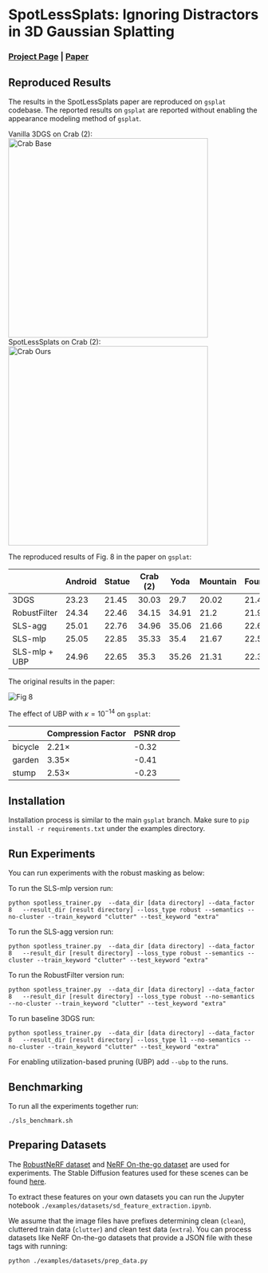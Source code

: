 # SpotLessSplats: Ignoring Distractors in 3D Gaussian Splatting
### [Project Page](https://spotlesssplats.github.io/) | [Paper](https://arxiv.org/abs/2406.20055)

## Reproduced Results
The results in the SpotLessSplats paper are reproduced on `gsplat` codebase. The reported results on `gsplat` are reported without enabling the appearance modeling method of `gsplat`.

Vanilla 3DGS on Crab (2):
<img src="https://github.com/lilygoli/SpotLessSplats/raw/main/assets/base_crab2.gif" height="400px" alt="Crab Base">
SpotLessSplats on  Crab (2):
<img src="https://github.com/lilygoli/SpotLessSplats/raw/main/assets/sls_crab2.gif" height="400px" alt="Crab Ours">

The reproduced results of Fig. 8 in the paper on `gsplat`:

|              |Android |Statue |Crab (2)| Yoda |Mountain|Fountain|Corner|Patio | Spot   | Patio High | Average
|--------------|--------|-------|--------|------|--------|--------|------|------|--------|------------|--------
|3DGS          |  23.23 | 21.45 | 30.03 | 29.7 | 20.02 | 21.49 | 22.34 |  16.77 | 18.93 | 17.09 | 22.105 |
|RobustFilter  |  24.34 |22.46 | 34.15 | 34.91 | 21.2 | 21.91| 25.66|17.9|23.21|20.22|24.596|
|SLS-agg       |   25.01|22.76|34.96|35.06|21.66|22.66|25.77|22.58|24.37|22.72|25.755 |
|SLS-mlp       |   25.05 |	22.85 |	35.33 |	35.4 |	21.67 |	22.51 |	25.84 |	22.68 |	25.06 |	23.12 |	25.95 |
|SLS-mlp + UBP |  24.96 | 22.65 | 35.3| 35.26| 21.31| 22.3| 26.36| 22.2|25.12|23.00|25.846 |
The original results in the paper:

![Fig 8](https://github.com/lilygoli/SpotLessSplats/raw/main/assets/sls-benchmark-paper.png)

The effect of UBP with $\kappa=10^{-14}$ on `gsplat`:
 
|              |Compression Factor |PSNR drop
|--------------|--------|-------|
|bicycle          |  2.21$\times$ | -0.32|
|garden  |  3.35$\times$ |-0.41 | 
|stump       |   2.53$\times$|-0.23|

## Installation
Installation process is similar to the main `gsplat` branch. Make sure to `pip install -r requirements.txt` under the examples directory.

## Run Experiments
You can run experiments with the robust masking as below:

To run the SLS-mlp version run:
``` 
python spotless_trainer.py  --data_dir [data directory] --data_factor 8   --result_dir [result directory] --loss_type robust --semantics --no-cluster --train_keyword "clutter" --test_keyword "extra" 
```
To run the SLS-agg version run:
``` 
python spotless_trainer.py  --data_dir [data directory] --data_factor 8   --result_dir [result directory] --loss_type robust --semantics --cluster --train_keyword "clutter" --test_keyword "extra" 
```
To run the RobustFilter version run:
``` 
python spotless_trainer.py  --data_dir [data directory] --data_factor 8   --result_dir [result directory] --loss_type robust --no-semantics --no-cluster --train_keyword "clutter" --test_keyword "extra" 
```
To run baseline 3DGS run:
``` 
python spotless_trainer.py  --data_dir [data directory] --data_factor 8   --result_dir [result directory] --loss_type l1 --no-semantics --no-cluster --train_keyword "clutter" --test_keyword "extra" 
```
For enabling utilization-based pruning (UBP) add `--ubp` to the runs.

## Benchmarking
To run all the experiments together run:
```
./sls_benchmark.sh
```
## Preparing Datasets
The [RobustNeRF  dataset](https://storage.googleapis.com/jax3d-public/projects/robustnerf/robustnerf.tar.gz) and [NeRF On-the-go dataset](https://cvg-data.inf.ethz.ch/on-the-go.zip) are used for experiments. The Stable Diffusion features used for these scenes can be found [here](https://borealisdata.ca/dataset.xhtml?persistentId=doi:10.5683/SP3/WOFXFT&faces-redirect=true).
 
To extract these features on your own datasets you can run the Jupyter notebook `./examples/datasets/sd_feature_extraction.ipynb`. 

We assume that the image files have prefixes determining clean (`clean`), cluttered train data (`clutter`) and clean test data (`extra`). You can process datasets like NeRF On-the-go datasets that provide a JSON file with these tags with running:
```
python ./examples/datasets/prep_data.py
```
